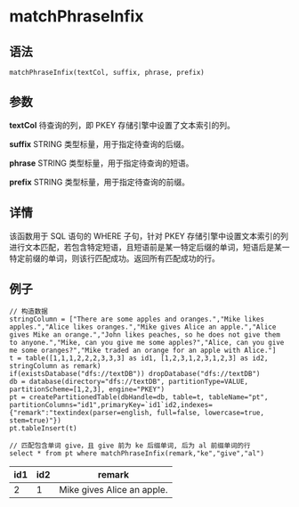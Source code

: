 # matchPhraseInfix

## 语法

`matchPhraseInfix(textCol, suffix, phrase, prefix)`

## 参数

**textCol** 待查询的列，即 PKEY 存储引擎中设置了文本索引的列。

**suffix** STRING 类型标量，用于指定待查询的后缀。

**phrase** STRING 类型标量，用于指定待查询的短语。

**prefix** STRING 类型标量，用于指定待查询的前缀。

## 详情

该函数用于 SQL 语句的 WHERE 子句，针对 PKEY
存储引擎中设置文本索引的列进行文本匹配，若包含特定短语，且短语前是某一特定后缀的单词，短语后是某一特定前缀的单词，则该行匹配成功。返回所有匹配成功的行。

## 例子

```
// 构造数据
stringColumn = ["There are some apples and oranges.","Mike likes apples.","Alice likes oranges.","Mike gives Alice an apple.","Alice gives Mike an orange.","John likes peaches, so he does not give them to anyone.","Mike, can you give me some apples?","Alice, can you give me some oranges?","Mike traded an orange for an apple with Alice."]
t = table([1,1,1,2,2,2,3,3,3] as id1, [1,2,3,1,2,3,1,2,3] as id2, stringColumn as remark)
if(existsDatabase("dfs://textDB")) dropDatabase("dfs://textDB")
db = database(directory="dfs://textDB", partitionType=VALUE, partitionScheme=[1,2,3], engine="PKEY")
pt = createPartitionedTable(dbHandle=db, table=t, tableName="pt", partitionColumns="id1",primaryKey=`id1`id2,indexes={"remark":"textindex(parser=english, full=false, lowercase=true, stem=true)"})
pt.tableInsert(t)

// 匹配包含单词 give，且 give 前为 ke 后缀单词, 后为 al 前缀单词的行
select * from pt where matchPhraseInfix(remark,"ke","give","al")
```

| id1 | id2 | remark |
| --- | --- | --- |
| 2 | 1 | Mike gives Alice an apple. |

